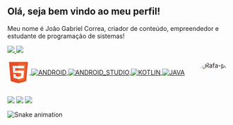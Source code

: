 ##     Olá, seja bem vindo ao meu perfil! 
  Meu nome é João Gabriel Correa, criador de conteúdo, empreendedor e estudante de programação de sistemas!
<div align="">
 <a href="https://github.com/JoaoGabrielCorrea">
 <img height="160em" src="https://github-readme-stats.vercel.app/api?username=JoaoGabrielCorrea&show_icons=true&theme=bear&include_all_commits=true&count_private=true"/>
 <img height="160em" src="https://github-readme-stats.vercel.app/api/top-langs/?username=JoaoGabrielCorrea&layout=compact&langs_count=7&theme=bear"/>
</div>
<div style="display: inline_block"><br>
 
  <img align="center" alt="HTML" height="50" width="50" src="https://raw.githubusercontent.com/devicons/devicon/master/icons/html5/html5-original.svg">
  <img align="center" alt="ANDROID" height="50" width="50" src="https://cdn.jsdelivr.net/gh/devicons/devicon/icons/android/android-original-wordmark.svg">
  <img align="center" alt="ANDROID_STUDIO" height="50" width="50" src="https://cdn.jsdelivr.net/gh/devicons/devicon/icons/androidstudio/androidstudio-original.svg">
  <img align="center" alt="KOTLIN" height="50" width="50" src="https://cdn.jsdelivr.net/gh/devicons/devicon/icons/kotlin/kotlin-original.svg">
  <img align="center" alt="JAVA" height="50" width="50" src="https://cdn.jsdelivr.net/gh/devicons/devicon/icons/java/java-original.svg">
 
 
  
  <img align="right" alt="Rafa-pic" height="150" style="border-radius:50px;" src="https://pbs.twimg.com/tweet_video_thumb/FTTd8UKX0AIU4Js?format=jpg&name=240x240">
</div>
  
  ##
 
<div> 
  <a href="https://www.youtube.com/user/JoaoGabrielCorrea/videos" target="_blank"><img src="https://img.shields.io/badge/YouTube-FF0000?style=for-the-badge&logo=youtube&logoColor=white" target="_blank"></a>
  <a href = "mailto:concorrenciaps@gmail.com"><img src="https://img.shields.io/badge/-Gmail-%23333?style=for-the-badge&logo=gmail&logoColor=white" target="_blank"></a>
  <a href="https://www.linkedin.com/in/jo%C3%A3o-gabriel-correa-35664333/" target="_blank"><img src="https://img.shields.io/badge/-LinkedIn-%230077B5?style=for-the-badge&logo=linkedin&logoColor=white" target="_blank"></a> 
 
  ![Snake animation](https://github.com/JoaoGabrielCorrea/JoaoGabrielCorrea/blob/output/github-contribution-grid-snake.svg)
 
</div>

